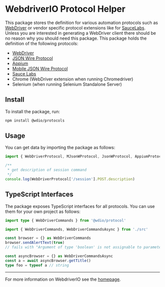 WebdriverIO Protocol Helper
===========================

This package stores the definition for various automation protocols such as [WebDriver](https://w3c.github.io/webdriver/) or vendor specific protocol extensions like for [SauceLabs](https://saucelabs.com/). Unless you are interested in generating a WebDriver client there should be no reason why you should need this package. This package holds the definition of the following protocols:

- [WebDriver](https://w3c.github.io/webdriver/)
- [JSON Wire Protocol](https://github.com/SeleniumHQ/selenium/wiki/JsonWireProtocol)
- [Appium](http://appium.io/)
- [Mobile JSON Wire Protocol](https://github.com/SeleniumHQ/mobile-spec/blob/master/spec-draft.md)
- [Sauce Labs](https://saucelabs.com/)
- Chrome (WebDriver extension when running Chromedriver)
- Selenium (when running Selenium Standalone Server)

## Install

To install the package, run:

```sh
npm install @wdio/protocols
```

## Usage

You can get data by importing the package as follows:

```js
import { WebDriverProtocol, MJsonWProtocol, JsonWProtocol, AppiumProtocol, ChromiumProtocol, SauceLabsProtocol, SeleniumProtocol } from '@wdio/protocols'

/**
 * get description of session command
 */
console.log(WebDriverProtocol['/session'].POST.description)
```

## TypeScript Interfaces

The package exposes TypeScript interfaces for all protocols. You can use them for your own project as follows:

```ts
import type { WebDriverCommands } from '@wdio/protocol'

import { WebDriverCommands, WebDriverCommandsAsync } from './src'

const browser = {} as WebDriverCommands
browser.sendAlertText(true)
// fails with "Argument of type 'boolean' is not assignable to parameter of type 'string'.ts(2345)"

const asyncBrowser = {} as WebDriverCommandsAsync
const a = await asyncBrowser.getTitle()
type foo = typeof a // string
```

----

For more information on WebdriverIO see the [homepage](https://webdriver.io).
